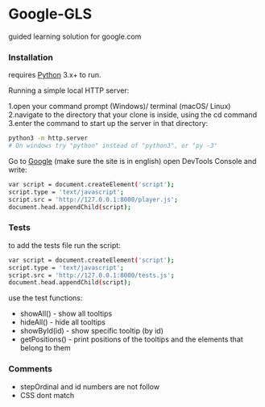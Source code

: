 # Google-GLS

guided learning solution for google.com

### Installation

requires [Python](https://www.python.org/) 3.x+ to run.

Running a simple local HTTP server:

1.open your command prompt (Windows)/ terminal (macOS/ Linux)
2.navigate to the directory that your clone is inside, using the cd command
3.enter the command to start up the server in that directory:

```sh
python3 -m http.server
# On windows try "python" instead of "python3", or "py -3"
```

Go to [Google](google.com) (make sure the site is in english) open DevTools Console and write:

```sh
var script = document.createElement('script');
script.type = 'text/javascript';
script.src = 'http://127.0.0.1:8000/player.js';
document.head.appendChild(script);
```

### Tests

to add the tests file run the script:

```sh
var script = document.createElement('script');
script.type = 'text/javascript';
script.src = 'http://127.0.0.1:8000/tests.js';
document.head.appendChild(script);
```

use the test functions:
- showAll() - show all tooltips
- hideAll() - hide all tooltips
- showById(id) - show specific tooltip (by id)
- getPositions() - print positions of the tooltips and the elements that belong to them

### Comments

- stepOrdinal and id numbers are not follow
- CSS dont match
